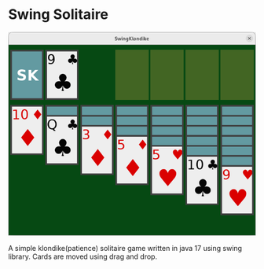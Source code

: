 # Swing Solitaire

![Screenshot](https://raw.githubusercontent.com/vsevolodvlknyazev/swing-klondike/master/screenshot.png)

A simple klondike(patience) solitaire game written in java 17 using swing library.
Cards are moved using drag and drop.
